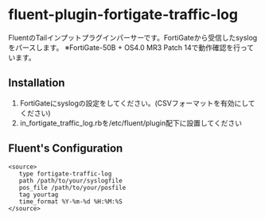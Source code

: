 # fluent-plugin-fortigate-traffic-log

FluentのTailインプットプラグインパーサーです。FortiGateから受信したsyslogをパースします。
※FortiGate-50B + OS4.0 MR3 Patch 14で動作確認を行っています。

## Installation

1. FortiGateにsyslogの設定をしてください。(CSVフォーマットを有効にしてください)
2. in_fortigate_traffic_log.rbを/etc/fluent/plugin配下に設置してください

## Fluent's Configuration

    <source>
       type fortigate-traffic-log
       path /path/to/your/syslogfile
       pos_file /path/to/your/posfile
       tag yourtag
       time_format %Y-%m-%d %H:%M:%S
    </source>

